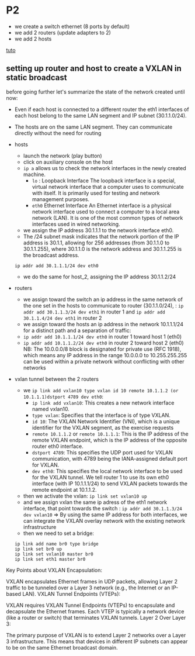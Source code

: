 # P2

- we create a switch ethernet (8 ports by default)
- we add 2 routers (update adapters to 2)
- we add 2 hosts

[tuto](https://www.youtube.com/watch?v=u1ka-S6F9UI)

## setting up router and host to create a VXLAN in static broadcast
before going further let's summarize the state of the network created until now:
- Even if each host is connected to a different router the eth1 interfaces of each host belong to the same LAN segment and IP subnet (30.1.1.0/24).
- The hosts are on the same LAN segment. They can communicate directly without the need for routing
- hosts
    - launch the network (play button)
    - click on auxiliary console on the host
    - `ip a` allows us to check the network interfaces in the newly created machine.
        - `lo` : Loopback Interface
        The loopback interface is a special, virtual network interface that a computer uses to communicate with itself. It is primarily used for testing and network management purposes. 
        - `eth0` Ethernet Interface
        An Ethernet interface is a physical network interface used to connect a computer to a local area network (LAN). It is one of the most common types of network interfaces used in wired networking.
    - we assign the IP address 30.1.1.1 to the network interface eth0.
    - The /24 subnet mask indicates that the network portion of the IP address is 30.1.1, allowing for 256 addresses (from 30.1.1.0 to 30.1.1.255), where 30.1.1.0 is the network address and 30.1.1.255 is the broadcast address.

    ```
    ip addr add 30.1.1.1/24 dev eth0
    ```
    - we do the same for host_2, assigning the IP address 30.1.1.2/24
- routers
    - we assign toward the switch an ip address in the same network of the one set in the hosts to communicate to router (30.1.1.0/24), : `ip addr add 30.1.1.3/24 dev eth1` in router 1 and `ip addr add 30.1.1.4/24 dev eth1` in router 2
    - we assign toward the hosts an ip address in the network 10.1.1.1/24 for a distinct path  and a separation of traffic:
    - `ip addr add 10.1.1.1/24 dev eth0` in router 1 toward host 1 (eth0)
    - `ip addr add 10.1.1.2/24 dev eth0` in router 2 toward host 2 (eth0)
    NB: The 10.0.0.0/8 block is designated for private use (RFC 1918), which means any IP address in the range 10.0.0.0 to 10.255.255.255 can be used within a private network without conflicting with other networks
- vxlan tunnel between the 2 routers
    - we `ip link add vxlan10 type vxlan id 10 remote 10.1.1.2 (or 10.1.1.1)dstport 4789 dev eth0`:
        - `ip link add vxlan10`: This creates a new network interface named vxlan10.
        - `type vxlan`: Specifies that the interface is of type VXLAN.
        - `id 10`: The VXLAN Network Identifier (VNI), which is a unique identifier for the VXLAN segment, as the exercise requests
        - `remote 10.1.1.2` or `remote 10.1.1.1`: This is the IP address of the remote VXLAN endpoint, which is the IP address of the opposite router eth0 interface.
        - `dstport 4789`: This specifies the UDP port used for VXLAN communication, with 4789 being the IANA-assigned default port for VXLAN.
        - `dev eth0`: This specifies the local network interface to be used for the VXLAN tunnel. We tell router 1 to use its own eth0 interface (with IP 10.1.1.1/24) to send VXLAN packets towards the remote endpoint at 10.1.1.2.
    - then we activate the vxlan: `ip link set vxlan10 up`
    - and we assign vxlan the same ip adress of the eth1 network interface, that point towards the switch : `ip addr add 30.1.1.3/24 dev vxlan10` => By using the same IP address for both interfaces, we can integrate the VXLAN overlay network with the existing network infrastructure
    - then we need to set a bridge:
    ```
    ip link add name br0 type bridge
    ip link set br0 up
    ip link set vxlan10 master br0
    ip link set eth1 master br0
    ```


Key Points about VXLAN
Encapsulation:

VXLAN encapsulates Ethernet frames in UDP packets, allowing Layer 2 traffic to be tunneled over a Layer 3 network (e.g., the Internet or an IP-based LAN).
VXLAN Tunnel Endpoints (VTEPs):

VXLAN requires VXLAN Tunnel Endpoints (VTEPs) to encapsulate and decapsulate the Ethernet frames.
Each VTEP is typically a network device (like a router or switch) that terminates VXLAN tunnels.
Layer 2 Over Layer 3:

The primary purpose of VXLAN is to extend Layer 2 networks over a Layer 3 infrastructure.
This means that devices in different IP subnets can appear to be on the same Ethernet broadcast domain.